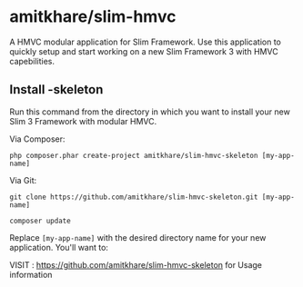 # amitkhare/slim-hmvc
A HMVC modular application for Slim Framework. Use this application to quickly setup and start working on a new Slim Framework 3 with HMVC capebilities.

## Install -skeleton

Run this command from the directory in which you want to install your new Slim 3 Framework with modular HMVC.

Via Composer:

    php composer.phar create-project amitkhare/slim-hmvc-skeleton [my-app-name]

Via Git:

    git clone https://github.com/amitkhare/slim-hmvc-skeleton.git [my-app-name]

    composer update

Replace `[my-app-name]` with the desired directory name for your new application. You'll want to:

VISIT : https://github.com/amitkhare/slim-hmvc-skeleton for Usage information
